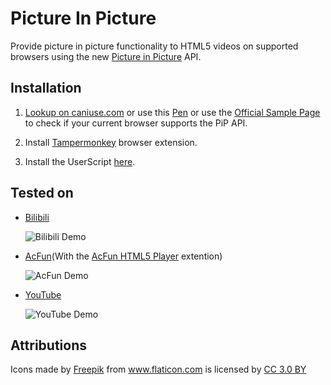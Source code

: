 # Picture In Picture

Provide picture in picture functionality to HTML5 videos on supported browsers using the new [Picture in Picture](https://wicg.github.io/picture-in-picture/) API.

## Installation

1. [Lookup on caniuse.com](https://caniuse.com/#feat=picture-in-picture) or use this [Pen](https://codepen.io/anon/pen/aPzvZo) or use the [Official Sample Page](https://googlechrome.github.io/samples/picture-in-picture/) to check if your current browser supports the PiP API.

1. Install [Tampermonkey](https://tampermonkey.net/) browser extension.

2. Install the UserScript [here](https://cdn.jsdelivr.net/gh/eternal-flame-AD/picture-in-picture/index.user.js).

## Tested on

- [Bilibili](https://www.bilibili.com/)
    
    ![Bilibili Demo](https://cdn.jsdelivr.net/gh/eternal-flame-AD/picture-in-picture/img/demo-bilibili.png)

- [AcFun](http://www.acfun.cn/)(With the [AcFun HTML5 Player](https://github.com/esterTion/AcFun-HTML5-Player) extention)
    
    ![AcFun Demo](https://cdn.jsdelivr.net/gh/eternal-flame-AD/picture-in-picture/img/demo-acfun.png)

- [YouTube](https://www.youtube.com/)
    
    ![YouTube Demo](https://cdn.jsdelivr.net/gh/eternal-flame-AD/picture-in-picture/img/demo-youtube.png)

## Attributions

<div>Icons made by <a href="https://www.freepik.com/" title="Freepik">Freepik</a> from <a href="https://www.flaticon.com/" 			    title="Flaticon">www.flaticon.com</a> is licensed by <a href="http://creativecommons.org/licenses/by/3.0/" 			    title="Creative Commons BY 3.0" target="_blank">CC 3.0 BY</a></div>